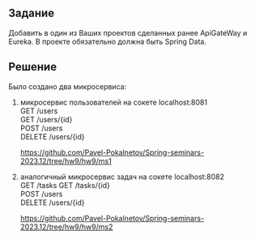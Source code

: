 ## Задание

Добавить в один из Ваших проектов сделанных ранее ApiGateWay и Eureka. В проекте обязательно должна быть Spring Data.

## Решение
Было создано два микросервиса:

1. микросервис пользователей на сокете localhost:8081  
    GET /users  
    GET /users/{id}  
    POST /users  
    DELETE /users/{id}  

    https://github.com/Pavel-Pokalnetov/Spring-seminars-2023.12/tree/hw9/hw9/ms1

2. аналогичный микросервис задач на сокете localhost:8082  
    GET /tasks
    GET /tasks/{id}  
    POST /users  
    DELETE /users/{id}  

    https://github.com/Pavel-Pokalnetov/Spring-seminars-2023.12/tree/hw9/hw9/ms2

